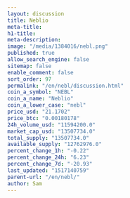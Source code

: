 ```yaml
---
layout: discussion
title: Neblio
meta-title: 
h1-title: 
meta-description: 
image: "/media/1384016/nebl.png"
published: true
allow_search_engine: false
sitemap: false
enable_comment: false
sort_order: 97
permalink: "/en/nebl/discussion.html"
coin_a_symbol: "NEBL"
coin_a_name: "Neblio"
coin_a_lower_case: "nebl"
price_usd: "21.1702"
price_btc: "0.00180178"
24h_volume_usd: "11594200.0"
market_cap_usd: "13507734.0"
total_supply: "13507734.0"
available_supply: "12762976.0"
percent_change_1h: "-0.22"
percent_change_24h: "6.23"
percent_change_7d: "-20.93"
last_updated: "1517140759"
parent-url: "/en/nebl/"
author: Sam
---
```


